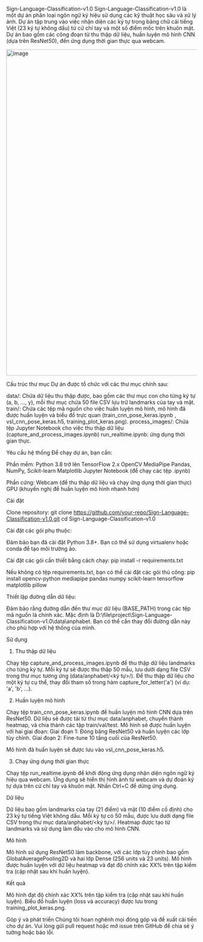 Sign-Language-Classification-v1.0
Sign-Language-Classification-v1.0 là một dự án phân loại ngôn ngữ ký hiệu sử dụng các kỹ thuật học sâu và xử lý ảnh. Dự án tập trung vào việc nhận diện các ký tự trong bảng chữ cái tiếng Việt (23 ký tự không dấu) từ cử chỉ tay và một số điểm mốc trên khuôn mặt. Dự án bao gồm các công đoạn từ thu thập dữ liệu, huấn luyện mô hình CNN (dựa trên ResNet50), đến ứng dụng thời gian thực qua webcam.

<img width="700" height="862" alt="image" src="https://github.com/user-attachments/assets/c5e5c51d-ed29-48ee-890c-a12198716ef2" />

Cấu trúc thư mục
Dự án được tổ chức với các thư mục chính sau:

data/: Chứa dữ liệu thu thập được, bao gồm các thư mục con cho từng ký tự (a, b, ..., y), mỗi thư mục chứa 50 file CSV lưu trữ landmarks của tay và mặt.
train/: Chứa các tệp mã nguồn cho việc huấn luyện mô hình, mô hình đã được huấn luyện và biểu đồ trực quan  (train_cnn_pose_keras.ipynb , vsl_cnn_pose_keras.h5, training_plot_keras.png).
process_images/: Chứa tệp Jupyter Notebook cho việc thu thập dữ liệu (capture_and_process_images.ipynb) 
run_realtime.ipynb: ứng dụng thời gian thực.

Yêu cầu hệ thống
Để chạy dự án, bạn cần:

Phần mềm:
Python 3.8 trở lên
TensorFlow 2.x
OpenCV
MediaPipe
Pandas, NumPy, Scikit-learn
Matplotlib
Jupyter Notebook (để chạy các tệp .ipynb)


Phần cứng:
Webcam (để thu thập dữ liệu và chạy ứng dụng thời gian thực)
GPU (khuyến nghị để huấn luyện mô hình nhanh hơn)



Cài đặt

Clone repository:
git clone https://github.com/your-repo/Sign-Language-Classification-v1.0.git
cd Sign-Language-Classification-v1.0


Cài đặt các gói phụ thuộc:

Đảm bảo bạn đã cài đặt Python 3.8+. Bạn có thể sử dụng virtualenv hoặc conda để tạo môi trường ảo.

Cài đặt các gói cần thiết bằng cách chạy:
pip install -r requirements.txt


Nếu không có tệp requirements.txt, bạn có thể cài đặt các gói thủ công:
pip install opencv-python mediapipe pandas numpy scikit-learn tensorflow matplotlib pillow




Thiết lập đường dẫn dữ liệu:

Đảm bảo rằng đường dẫn đến thư mục dữ liệu (BASE_PATH) trong các tệp mã nguồn là chính xác. Mặc định là D:\file\project\Sign-Language-Classification-v1.0\data\anphabet. Bạn có thể cần thay đổi đường dẫn này cho phù hợp với hệ thống của mình.



Sử dụng
1. Thu thập dữ liệu

Chạy tệp capture_and_process_images.ipynb để thu thập dữ liệu landmarks cho từng ký tự.
Mỗi ký tự sẽ được thu thập 50 mẫu, lưu dưới dạng file CSV trong thư mục tương ứng (data/anphabet/<ký tự>/).
Để thu thập dữ liệu cho một ký tự cụ thể, thay đổi tham số trong hàm capture_for_letter('a') (ví dụ: 'a', 'b', ...).

2. Huấn luyện mô hình

Chạy tệp train_cnn_pose_keras.ipynb để huấn luyện mô hình CNN dựa trên ResNet50.
Dữ liệu sẽ được tải từ thư mục data/anphabet, chuyển thành heatmap, và chia thành các tập train/val/test.
Mô hình sẽ được huấn luyện với hai giai đoạn:
Giai đoạn 1: Đóng băng ResNet50 và huấn luyện các lớp tùy chỉnh.
Giai đoạn 2: Fine-tune 10 tầng cuối của ResNet50.


Mô hình đã huấn luyện sẽ được lưu vào vsl_cnn_pose_keras.h5.

3. Chạy ứng dụng thời gian thực

Chạy tệp run_realtime.ipynb để khởi động ứng dụng nhận diện ngôn ngữ ký hiệu qua webcam.
Ứng dụng sẽ hiển thị hình ảnh từ webcam và dự đoán ký tự dựa trên cử chỉ tay và khuôn mặt.
Nhấn Ctrl+C để dừng ứng dụng.

Dữ liệu

Dữ liệu bao gồm landmarks của tay (21 điểm) và mặt (10 điểm cố định) cho 23 ký tự tiếng Việt không dấu.
Mỗi ký tự có 50 mẫu, được lưu dưới dạng file CSV trong thư mục data/anphabet/<ký tự>/.
Heatmap được tạo từ landmarks và sử dụng làm đầu vào cho mô hình CNN.

Mô hình

Mô hình sử dụng ResNet50 làm backbone, với các lớp tùy chỉnh bao gồm GlobalAveragePooling2D và hai lớp Dense (256 units và 23 units).
Mô hình được huấn luyện với dữ liệu heatmap và đạt độ chính xác XX% trên tập kiểm tra (cập nhật sau khi huấn luyện).

Kết quả

Mô hình đạt độ chính xác XX% trên tập kiểm tra (cập nhật sau khi huấn luyện).
Biểu đồ huấn luyện (loss và accuracy) được lưu trong training_plot_keras.png.

Góp ý và phát triển
Chúng tôi hoan nghênh mọi đóng góp và đề xuất cải tiến cho dự án. Vui lòng gửi pull request hoặc mở issue trên GitHub để chia sẻ ý tưởng hoặc báo lỗi.
